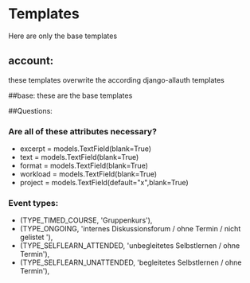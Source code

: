 # Templates

Here are only the base templates

## account:
these templates overwrite the according django-allauth templates 

##base: these are the base templates 

##Questions:
### Are all of these attributes necessary?
+ excerpt = models.TextField(blank=True)
+ text = models.TextField(blank=True)
+ format = models.TextField(blank=True)
+ workload = models.TextField(blank=True)
+ project = models.TextField(default="x",blank=True)

### Event types:
+ (TYPE_TIMED_COURSE, 'Gruppenkurs'),
+ (TYPE_ONGOING, 'internes Diskussionsforum / ohne Termin / nicht gelistet '),
+ (TYPE_SELFLEARN_ATTENDED, 'unbegleitetes Selbstlernen / ohne Termin'),
+ (TYPE_SELFLEARN_UNATTENDED, 'begleitetes Selbstlernen / ohne Termin'),